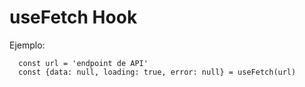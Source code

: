 # useFetch Hook

Ejemplo:
```
  const url = 'endpoint de API'
  const {data: null, loading: true, error: null} = useFetch(url)
```